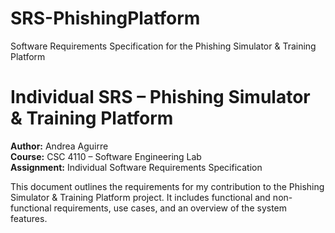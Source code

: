 # SRS-PhishingPlatform
Software Requirements Specification for the Phishing Simulator &amp; Training Platform
# Individual SRS – Phishing Simulator & Training Platform

**Author:** Andrea Aguirre  
**Course:** CSC 4110 – Software Engineering Lab  
**Assignment:** Individual Software Requirements Specification  

This document outlines the requirements for my contribution to the Phishing Simulator & Training Platform project. It includes functional and non-functional requirements, use cases, and an overview of the system features.
